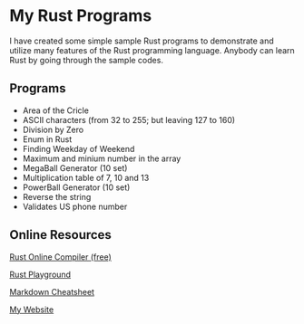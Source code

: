 # My Rust Programs
I have created some simple sample Rust programs to demonstrate and utilize many features of the Rust programming language. Anybody can learn Rust by going through the sample codes.
## Programs
* Area of the Cricle
* ASCII characters (from 32 to 255; but leaving 127 to 160)
* Division by Zero
* Enum in Rust
* Finding Weekday of Weekend
* Maximum and minium number in the array
* MegaBall Generator (10 set)
* Multiplication table of 7, 10 and 13
* PowerBall Generator (10 set)
* Reverse the string
* Validates US phone number

## Online Resources
[Rust Online Compiler (free)](https://www.programiz.com/rust/online-compiler/)

[Rust Playground](https://play.rust-lang.org/?version=stable&mode=debug&edition=2021)

[Markdown Cheatsheet](https://github.com/adam-p/markdown-here/wiki/Markdown-Cheatsheet)

[My Website](https://siken-dongol.com)

